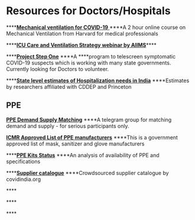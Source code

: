 # Resources for Doctors/Hospitals

\*\*\*\*[**Mechanical ventilation for COVID-19** ](https://www.edx.org/course/mechanical-ventilation-for-covid-19) ****A 2 hour online course on Mechanical Ventilation from Harvard for medical professionals

\*\*\*\*[**ICU Care and Ventilation Strategy webinar by AIIMS**](https://www.youtube.com/watch?v=mXEAqRaqafY&feature=youtu.be)\*\*\*\*

\*\*\*\*[**Project Step One**](https://www.projectstepone.org/)  ****A ****program to telescreen symptomatic COVID-19 suspects which is working with many state governments. Currently looking for Doctors to volunteer.

\*\*\*\*[**State level estimates of Hospitalization needs in India**](https://cddep.org/wp-content/uploads/2020/04/Covid.state_.hosp_3Apr2020.pdf)  ****Estimates by researchers affiliated with CDDEP and Princeton

## **PPE**

[**PPE Demand Supply Matching**](https://t.me/joinchat/PjzpJhy56B3N1sINXkyKBw) ****A telegram group for matching demand and supply - for serious participants only. 

[**ICMR Approved List of PPE manufacturers**](https://drive.google.com/file/d/1BUzj89_pQdtUpQ1wPTrmAJkO3aFqmTvE/view) ****This is a government approved list of mask, sanitizer and glove manufacturers

\*\*\*\*[**PPE Kits Status**](https://drive.google.com/file/d/1Wz2KDR-y6BFTz3TNte0Ifohxqlw1ymw4/view) ****An analysis of availability of PPE and specifications

\*\*\*\*[**Supplier catalogue**](https://airtable.com/shrCKnk7easkiJMO4/tblI3dadTtpoeUzYF?blocks=hide) ****Crowdsourced supplier catalogue by covidindia.org

\*\*\*\*

\*\*\*\*

\*\*\*\*





